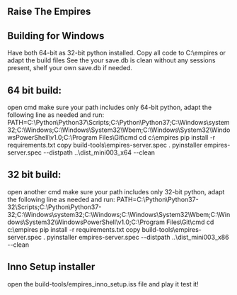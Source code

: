 ## Raise The Empires


## Building for Windows
Have both 64-bit as 32-bit python installed.
Copy all code to C:\empires or adapt the build files
See the your save.db is clean without any sessions present, shelf your own save.db if needed.

## 64 bit build:
open cmd
make sure your path includes only 64-bit python, adapt the following line as needed and run:
PATH=C:\Python\Python37\Scripts\;C:\Python\Python37\;C:\Windows\system32;C:\Windows;C:\Windows\System32\Wbem;C:\Windows\System32\WindowsPowerShell\v1.0\;C:\Program Files\Git\cmd
cd c:\empires
pip install -r requirements.txt
copy build-tools\empires-server.spec .
pyinstaller empires-server.spec --distpath ..\dist_mini003_x64 --clean

## 32 bit build:
open another cmd
make sure your path includes only 32-bit python, adapt the following line as needed and run:
PATH=C:\Python\Python37-32\Scripts\;C:\Python\Python37-32\;C:\Windows\system32;C:\Windows;C:\Windows\System32\Wbem;C:\Windows\System32\WindowsPowerShell\v1.0\;C:\Program Files\Git\cmd
cd c:\empires
pip install -r requirements.txt
copy build-tools\empires-server.spec .
pyinstaller empires-server.spec --distpath ..\dist_mini003_x86 --clean

## Inno Setup installer
open the build-tools/empires_inno_setup.iss file and play it
test it!




